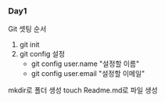 ### Day1
Git 셋팅 순서
1. git init 
2. git config 설정
    - git config user.name "설정할 이름"
    - git config user.email "설정할 이메일"

mkdir로 폴더 생성 
touch Readme.md로 파일 생성     